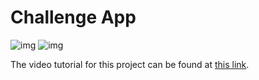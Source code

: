 # Challenge App

![img](https://i.imgur.com/o19ZhEB.png)
![img](https://i.imgur.com/FgUH3ie.png)

The video tutorial for this project can be found at [this link](https://www.youtube.com/watch?v=I2UBjN5ER4s).
